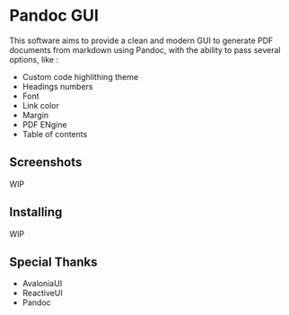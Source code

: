 # Pandoc GUI

This software aims to provide a clean and modern GUI to generate PDF documents from markdown using Pandoc, with the ability to pass several options, like : 

- Custom code highlithing theme
- Headings numbers
- Font
- Link color
- Margin
- PDF ENgine
- Table of contents

## Screenshots

WIP

## Installing

WIP

## Special Thanks

- AvaloniaUI
- ReactiveUI
- Pandoc
